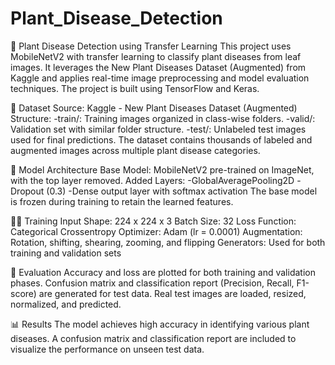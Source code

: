 # Plant_Disease_Detection


🌿 Plant Disease Detection using Transfer Learning
This project uses MobileNetV2 with transfer learning to classify plant diseases from leaf images. It leverages the New Plant Diseases Dataset (Augmented) from Kaggle and applies real-time image preprocessing and model evaluation techniques. The project is built using TensorFlow and Keras.

📁 Dataset
Source: Kaggle - New Plant Diseases Dataset (Augmented)
Structure:
        -train/: Training images organized in class-wise folders.
        -valid/: Validation set with similar folder structure.
        -test/: Unlabeled test images used for final predictions.
The dataset contains thousands of labeled and augmented images across multiple plant disease categories.

🧠 Model Architecture
Base Model: MobileNetV2 pre-trained on ImageNet, with the top layer removed.
Added Layers:
-GlobalAveragePooling2D
-Dropout (0.3)
-Dense output layer with softmax activation
The base model is frozen during training to retain the learned features.

🏋️‍♂️ Training
Input Shape: 224 x 224 x 3
Batch Size: 32
Loss Function: Categorical Crossentropy
Optimizer: Adam (lr = 0.0001)
Augmentation: Rotation, shifting, shearing, zooming, and flipping
Generators: Used for both training and validation sets

🧪 Evaluation
Accuracy and loss are plotted for both training and validation phases.
Confusion matrix and classification report (Precision, Recall, F1-score) are generated for test data.
Real test images are loaded, resized, normalized, and predicted.

📊 Results
The model achieves high accuracy in identifying various plant diseases. A confusion matrix and classification report are included to visualize the performance on unseen test data.
